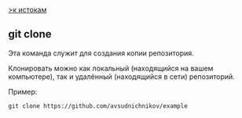 [>к истокам](./readme.md)
## git clone

Эта команда служит для создания копии репозитория.

Клонировать можно как локальный (находящийся на вашем компьютере), так и удалённый (находящийся в сети) репозиторий.

Пример:
```
git clone https://github.com/avsudnichnikov/example

```